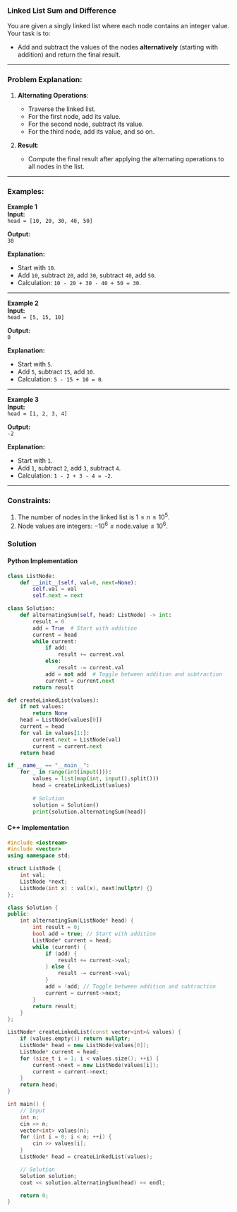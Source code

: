 ### Linked List Sum and Difference

You are given a singly linked list where each node contains an integer value. Your task is to:

- Add and subtract the values of the nodes **alternatively** (starting with addition) and return the final result.

---
### Problem Explanation:

1. **Alternating Operations**:
   - Traverse the linked list.
   - For the first node, add its value.
   - For the second node, subtract its value.
   - For the third node, add its value, and so on.

2. **Result**:
   - Compute the final result after applying the alternating operations to all nodes in the list.

---

### Examples:

**Example 1**  
**Input:**  
`head = [10, 20, 30, 40, 50]`

**Output:**  
`30`

**Explanation:**  
- Start with `10`.  
- Add `10`, subtract `20`, add `30`, subtract `40`, add `50`.  
- Calculation: `10 - 20 + 30 - 40 + 50 = 30`.

---

**Example 2**  
**Input:**  
`head = [5, 15, 10]`

**Output:**  
`0`

**Explanation:**  
- Start with `5`.  
- Add `5`, subtract `15`, add `10`.  
- Calculation: `5 - 15 + 10 = 0`.

---

**Example 3**  
**Input:**  
`head = [1, 2, 3, 4]`

**Output:**  
`-2`

**Explanation:**  
- Start with `1`.  
- Add `1`, subtract `2`, add `3`, subtract `4`.  
- Calculation: `1 - 2 + 3 - 4 = -2`.

---
### Constraints:

1. The number of nodes in the linked list is $1 \leq n \leq 10^5$.
2. Node values are integers: $-10^6 \leq \text{node.value} \leq 10^6$.



### Solution

#### Python Implementation

```python
class ListNode:
    def __init__(self, val=0, next=None):
        self.val = val
        self.next = next

class Solution:
    def alternatingSum(self, head: ListNode) -> int:
        result = 0
        add = True  # Start with addition
        current = head
        while current:
            if add:
                result += current.val
            else:
                result -= current.val
            add = not add  # Toggle between addition and subtraction
            current = current.next
        return result

def createLinkedList(values):
    if not values:
        return None
    head = ListNode(values[0])
    current = head
    for val in values[1:]:
        current.next = ListNode(val)
        current = current.next
    return head

if __name__ == "__main__":
    for _ in range(int(input())):
	    values = list(map(int, input().split()))
	    head = createLinkedList(values)
	
	    # Solution
	    solution = Solution()
	    print(solution.alternatingSum(head))
```

#### C++ Implementation

```c++
#include <iostream>
#include <vector>
using namespace std;

struct ListNode {
    int val;
    ListNode *next;
    ListNode(int x) : val(x), next(nullptr) {}
};

class Solution {
public:
    int alternatingSum(ListNode* head) {
        int result = 0;
        bool add = true; // Start with addition
        ListNode* current = head;
        while (current) {
            if (add) {
                result += current->val;
            } else {
                result -= current->val;
            }
            add = !add; // Toggle between addition and subtraction
            current = current->next;
        }
        return result;
    }
};

ListNode* createLinkedList(const vector<int>& values) {
    if (values.empty()) return nullptr;
    ListNode* head = new ListNode(values[0]);
    ListNode* current = head;
    for (size_t i = 1; i < values.size(); ++i) {
        current->next = new ListNode(values[i]);
        current = current->next;
    }
    return head;
}

int main() {
    // Input
    int n;
    cin >> n;
    vector<int> values(n);
    for (int i = 0; i < n; ++i) {
        cin >> values[i];
    }
    ListNode* head = createLinkedList(values);

    // Solution
    Solution solution;
    cout << solution.alternatingSum(head) << endl;

    return 0;
}
```